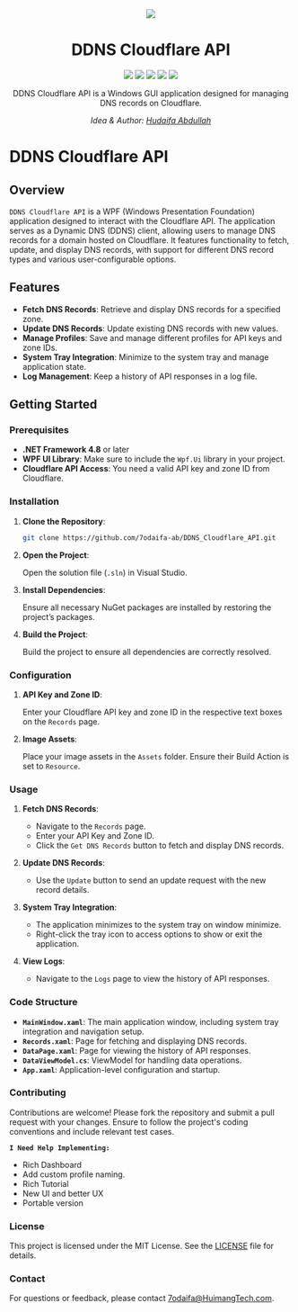 <div align="center"> <img  align="center" src="https://github.com/user-attachments/assets/15fafe8b-01be-4dfb-ad68-b4a0248c270d" />
 </div>
<h1 align="center">DDNS Cloudflare API <a href="https://github.com/7odaifa-ab/DDNS-Cloudflare-API"></a></h1>
<p align="center">
  <a target="_blank" href="https://github.com/7odaifa-ab/DDNS-Cloudflare-API/releases/latest/download/DDNS.Cloudflare.API.exe">
      <img src="https://img.shields.io/badge/Download-V2.0-brightgreen"></a>
  <a target="_blank" href="https://github.com/7odaifa-ab/DDNS-Cloudflare-API/releases"><img src="https://img.shields.io/badge/Releases-Versions%20List-lightgrey"></a>
  <a target="_blank" href="https://www.oracle.com/java/technologies/javase/18-0-2-relnotes.html"><img src="https://img.shields.io/badge/.NET-8.0-purple?logo=.NET"></a>
  <a target="_blank" href="https://github.com/lepoco/wpfui"><img src="https://img.shields.io/badge/Library-WPF UI-lightblue"></a>
  <a target="_blank" href="LICENSE"><img src="https://img.shields.io/badge/Licence-The%20Unlicens-blue"></a>
</p>

<p align="center">DDNS Cloudflare API is a Windows GUI application designed for managing DNS records on Cloudflare.</p>

<i><p align="center">
  Idea & Author: <a target="_blank" href="https://github.com/7odaifa-ab">Hudaifa Abdullah</a><br>
</p></i>

# DDNS Cloudflare API

## Overview

`DDNS Cloudflare API` is a WPF (Windows Presentation Foundation) application designed to interact with the Cloudflare API. The application serves as a Dynamic DNS (DDNS) client, allowing users to manage DNS records for a domain hosted on Cloudflare. It features functionality to fetch, update, and display DNS records, with support for different DNS record types and various user-configurable options.

## Features

- **Fetch DNS Records**: Retrieve and display DNS records for a specified zone.
- **Update DNS Records**: Update existing DNS records with new values.
- **Manage Profiles**: Save and manage different profiles for API keys and zone IDs.
- **System Tray Integration**: Minimize to the system tray and manage application state.
- **Log Management**: Keep a history of API responses in a log file.

## Getting Started

### Prerequisites

- **.NET Framework 4.8** or later
- **WPF UI Library**: Make sure to include the `Wpf.Ui` library in your project.
- **Cloudflare API Access**: You need a valid API key and zone ID from Cloudflare.

### Installation

1. **Clone the Repository**:

    ```bash
    git clone https://github.com/7odaifa-ab/DDNS_Cloudflare_API.git
    ```

2. **Open the Project**:
   
   Open the solution file (`.sln`) in Visual Studio.

3. **Install Dependencies**:

   Ensure all necessary NuGet packages are installed by restoring the project’s packages.

4. **Build the Project**:

   Build the project to ensure all dependencies are correctly resolved.

### Configuration

1. **API Key and Zone ID**:

   Enter your Cloudflare API key and zone ID in the respective text boxes on the `Records` page.

2. **Image Assets**:

   Place your image assets in the `Assets` folder. Ensure their Build Action is set to `Resource`.

### Usage

1. **Fetch DNS Records**:

   - Navigate to the `Records` page.
   - Enter your API Key and Zone ID.
   - Click the `Get DNS Records` button to fetch and display DNS records.

2. **Update DNS Records**:

   - Use the `Update` button to send an update request with the new record details.

3. **System Tray Integration**:

   - The application minimizes to the system tray on window minimize.
   - Right-click the tray icon to access options to show or exit the application.

4. **View Logs**:

   - Navigate to the `Logs` page to view the history of API responses.

### Code Structure

- **`MainWindow.xaml`**: The main application window, including system tray integration and navigation setup.
- **`Records.xaml`**: Page for fetching and displaying DNS records.
- **`DataPage.xaml`**: Page for viewing the history of API responses.
- **`DataViewModel.cs`**: ViewModel for handling data operations.
- **`App.xaml`**: Application-level configuration and startup.

### Contributing

Contributions are welcome! Please fork the repository and submit a pull request with your changes. Ensure to follow the project's coding conventions and include relevant test cases.

**`I Need Help Implementing:`**

- Rich Dashboard
- Add custom profile naming.
- Rich Tutorial
- New UI and better UX
- Portable version
  
### License

This project is licensed under the MIT License. See the [LICENSE](LICENSE) file for details.

### Contact

For questions or feedback, please contact [7odaifa@HuimangTech.com](mailto:7odaifa@HuimangTech.com).
